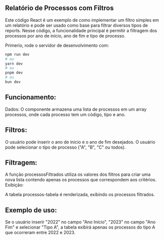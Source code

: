 ## Relatório de Processos com Filtros
Este código React é um exemplo de como implementar um filtro simples em um relatório e pode ser usado como base para filtrar diversos tipos de reports. Nesse código, a funcionalidade principal é permitir a filtragem dos processos por ano de início, ano de fim e tipo de processo.

Primerio, rode o servidor de desenvolvimento com:

```bash
npm run dev
# ou
yarn dev
# ou
pnpm dev
# ou
bun dev
```


## Funcionamento:
Dados: O componente armazena uma lista de processos em um array processos, onde cada processo tem um código, tipo e ano.

## Filtros:

O usuário pode inserir o ano de início e o ano de fim desejados.
O usuário pode selecionar o tipo de processo ("A", "B", "C" ou todos).

## Filtragem:

A função processosFiltrados utiliza os valores dos filtros para criar uma nova lista contendo apenas os processos que correspondem aos critérios.
Exibição:

A tabela processos-tabela é renderizada, exibindo os processos filtrados.


## Exemplo de uso:
Se o usuário inserir "2022" no campo "Ano Início", "2023" no campo "Ano Fim" e selecionar "Tipo A", a tabela exibirá apenas os processos do tipo A que ocorreram entre 2022 e 2023.
